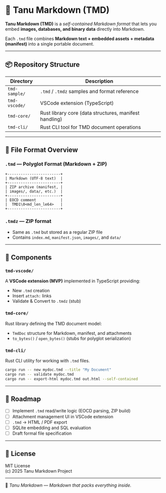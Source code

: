 # 🦝 Tanu Markdown (TMD)

**Tanu Markdown (TMD)** is a *self-contained Markdown format* that lets you embed **images, databases, and binary data** directly into Markdown.

Each `.tmd` file combines **Markdown text + embedded assets + metadata (manifest)** into a single portable document.

---

## 📦 Repository Structure

| Directory | Description |
|------------|-------------|
| `tmd-sample/` | `.tmd` / `.tmdz` samples and format reference |
| `tmd-vscode/` | VSCode extension (TypeScript) |
| `tmd-core/` | Rust library core (data structures, manifest handling) |
| `tmd-cli/` | Rust CLI tool for TMD document operations |

---

## 🧩 File Format Overview

### `.tmd` — Polyglot Format (Markdown + ZIP)

```
+------------------------+
| Markdown (UTF-8 text)  |
+------------------------+
| ZIP archive (manifest, |
| images/, data/, etc.)  |
+------------------------+
| EOCD comment           |
|  TMD1\0<md_len_le64>   |
+------------------------+
```

### `.tmdz` — ZIP format

- Same as `.tmd` but stored as a regular ZIP file  
- Contains `index.md`, `manifest.json`, `images/`, and `data/`

---

## 🧰 Components

### `tmd-vscode/`
A **VSCode extension (MVP)** implemented in TypeScript providing:
- New `.tmd` creation
- Insert `attach:` links
- Validate & Convert to `.tmdz` (stub)

### `tmd-core/`
Rust library defining the TMD document model:
- `TmdDoc` structure for Markdown, manifest, and attachments
- `to_bytes()` / `open_bytes()` (stubs for polyglot serialization)

### `tmd-cli/`
Rust CLI utility for working with `.tmd` files.
```bash
cargo run -- new mydoc.tmd --title "My Document"
cargo run -- validate mydoc.tmd
cargo run -- export-html mydoc.tmd out.html --self-contained
```

---

## 🧱 Roadmap

- [ ] Implement `.tmd` read/write logic (EOCD parsing, ZIP build)
- [ ] Attachment management UI in VSCode extension
- [ ] `.tmd` → HTML / PDF export
- [ ] SQLite embedding and SQL evaluation
- [ ] Draft formal file specification

---

## 📜 License

MIT License  
(c) 2025 Tanu Markdown Project

---

🧡 *Tanu Markdown — Markdown that packs everything inside.*
